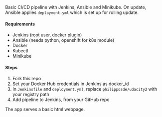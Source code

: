 Basic CI/CD pipeline with Jenkins, Ansible and Minikube. On update, Ansible applies `deployment.yml` which is set up for rolling update.

#### Requirements
* Jenkins (root user, docker plugin)
* Ansible (needs python, openshift for k8s module)
* Docker
* Kubectl
* Minikube

#### Steps
1. Fork this repo
2. Set your Docker Hub credentials in Jenkins as docker_id
3. In `Jenkinsfile` and `deployment.yml`, replace `philipposde/udacity2` with your registry path
4. Add pipeline to Jenkins, from your GitHub repo

The app serves a basic html webpage.
